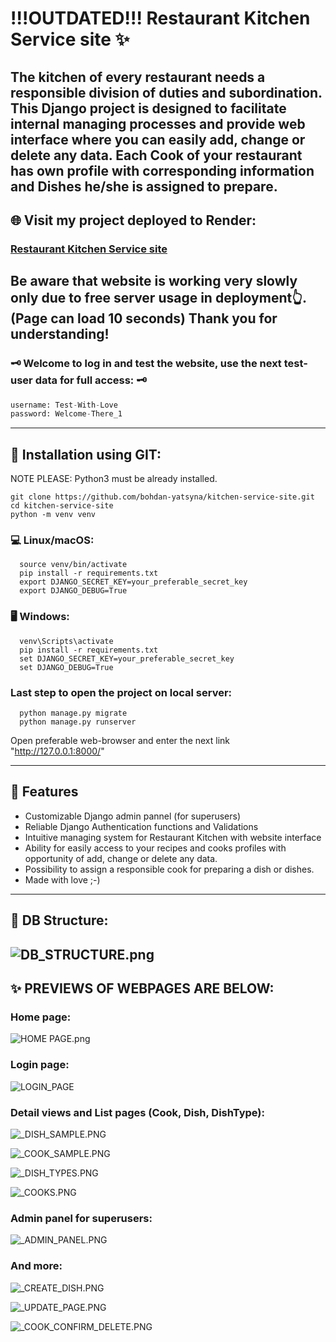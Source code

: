 # !!!OUTDATED!!! Restaurant Kitchen Service site ✨

The kitchen of every restaurant needs a responsible division of duties and subordination. 
This Django project is designed to facilitate internal managing processes and provide web interface where you can easily add, change or delete any data.
Each Cook of your restaurant has own profile with corresponding information and Dishes he/she is assigned to prepare. 
---

## 🌐 Visit my project deployed to Render: 
### [Restaurant Kitchen Service site](https://restaurant-kitchen-site.onrender.com)

Be aware that website is working very slowly only due to free server usage in deployment👆. (Page can load 10 seconds)
Thank you for understanding!
---


### 🗝 Welcome to log in and test the website, use the next test-user data for full access: 🗝
```python
username: Test-With-Love
password: Welcome-There_1
```
---

## 💾 Installation using GIT:

NOTE PLEASE: Python3 must be already installed. 

```shell
git clone https://github.com/bohdan-yatsyna/kitchen-service-site.git
cd kitchen-service-site
python -m venv venv
```

### 💻 Linux/macOS:
```shell
  source venv/bin/activate
  pip install -r requirements.txt
  export DJANGO_SECRET_KEY=your_preferable_secret_key
  export DJANGO_DEBUG=True
```

### 🖥 Windows:
```shell
  venv\Scripts\activate
  pip install -r requirements.txt
  set DJANGO_SECRET_KEY=your_preferable_secret_key
  set DJANGO_DEBUG=True
```

### Last step to open the project on local server:
```shell
  python manage.py migrate
  python manage.py runserver
```
Open preferable web-browser and enter the next link "http://127.0.0.1:8000/"

---

## 🚀 Features
- Customizable Django admin pannel (for superusers)
- Reliable Django Authentication functions and Validations
- Intuitive managing system for Restaurant Kitchen with website interface
- Ability for easily access to your recipes and cooks profiles with opportunity of add, change or delete any data.
- Possibility to assign a responsible cook for preparing a dish or dishes.
- Made with love ;-)
---

## 💾 DB Structure:
![DB_STRUCTURE.png](static/assets/img/samples_for_readme/DB_STRUCTURE.png)
---

## ✨ PREVIEWS OF WEBPAGES ARE BELOW:

### Home page:
![HOME PAGE.png](static/assets/img/samples_for_readme/HOME_PAGE.png)

### Login page:
![LOGIN_PAGE](static/assets/img/samples_for_readme/LOGIN_PAGE.PNG)

### Detail views and List pages (Cook, Dish, DishType):
![_DISH_SAMPLE.PNG](static/assets/img/samples_for_readme/_DISH_SAMPLE.PNG)

![_COOK_SAMPLE.PNG](static/assets/img/samples_for_readme/_COOK_SAMPLE.PNG)

![_DISH_TYPES.PNG](static/assets/img/samples_for_readme/_DISH_TYPES.PNG)

![_COOKS.PNG](static/assets/img/samples_for_readme/_COOKS.PNG)

### Admin panel for superusers:
![_ADMIN_PANEL.PNG](static/assets/img/samples_for_readme/_ADMIN_PANEL.PNG)

### And more:
![_CREATE_DISH.PNG](static/assets/img/samples_for_readme/_CREATE_DISH.PNG)

![_UPDATE_PAGE.PNG](static/assets/img/samples_for_readme/_UPDATE_PAGE.PNG)

![_COOK_CONFIRM_DELETE.PNG](static/assets/img/samples_for_readme/_COOK_CONFIRM_DELETE.PNG)
